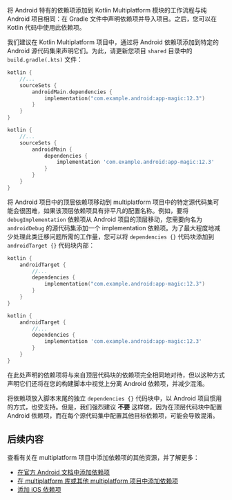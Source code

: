 [//]: # (title: 添加 Android 依赖项)

将 Android 特有的依赖项添加到 Kotlin Multiplatform 模块的工作流程与纯 Android 项目相同：在 Gradle 文件中声明依赖项并导入项目。之后，您可以在 Kotlin 代码中使用此依赖项。

我们建议在 Kotlin Multiplatform 项目中，通过将 Android 依赖项添加到特定的 Android 源代码集来声明它们。为此，请更新您项目 `shared` 目录中的 `build.gradle(.kts)` 文件：

<tabs group="build-script">
<tab title="Kotlin" group-key="kotlin">

```kotlin
kotlin {
    //...
    sourceSets {
        androidMain.dependencies {
            implementation("com.example.android:app-magic:12.3")
        }
    }
}
```

</tab>
<tab title="Groovy" group-key="groovy">

```groovy
kotlin {
    //...
    sourceSets {
        androidMain {
            dependencies {
                implementation 'com.example.android:app-magic:12.3'
            }
        }
    }
}
```

</tab>
</tabs>

将 Android 项目中的顶层依赖项移动到 multiplatform 项目中的特定源代码集可能会很困难，如果该顶层依赖项具有非平凡的配置名称。例如，要将 `debugImplementation` 依赖项从 Android 项目的顶层移动，您需要向名为 `androidDebug` 的源代码集添加一个 implementation 依赖项。为了最大程度地减少处理此类迁移问题所需的工作量，您可以将 `dependencies {}` 代码块添加到 `androidTarget {}` 代码块内部：

<tabs group="build-script">
<tab title="Kotlin" group-key="kotlin">

```kotlin
kotlin {
    androidTarget {
        //...
        dependencies {
            implementation("com.example.android:app-magic:12.3")
        }
    }
}
```

</tab>
<tab title="Groovy" group-key="groovy">

```groovy
kotlin {
    androidTarget {
        //...
        dependencies {
            implementation 'com.example.android:app-magic:12.3'
        }
    }
}
```

</tab>
</tabs>

在此处声明的依赖项将与来自顶层代码块的依赖项完全相同地对待，但以这种方式声明它们还将在您的构建脚本中视觉上分离 Android 依赖项，并减少混淆。

将依赖项放入脚本末尾的独立 `dependencies {}` 代码块中，以 Android 项目惯用的方式，也受支持。但是，我们强烈建议 **不要** 这样做，因为在顶层代码块中配置 Android 依赖项，而在每个源代码集中配置其他目标依赖项，可能会导致混淆。

## 后续内容

查看有关在 multiplatform 项目中添加依赖项的其他资源，并了解更多：

* [在官方 Android 文档中添加依赖项](https://developer.android.com/studio/build/dependencies)
* [在 multiplatform 库或其他 multiplatform 项目中添加依赖项](multiplatform-add-dependencies.md)
* [添加 iOS 依赖项](multiplatform-ios-dependencies.md)
